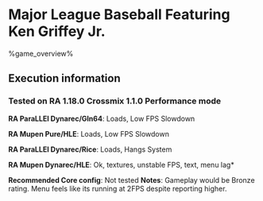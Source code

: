 # Major League Baseball Featuring Ken Griffey Jr. 

%game_overview%

## Execution information

### Tested on RA 1.18.0 Crossmix 1.1.0 Performance mode

**RA ParaLLEl Dynarec/Gln64**: Loads, Low FPS Slowdown

**RA Mupen Pure/HLE**: Loads, Low FPS Slowdown

**RA ParaLLEl Dynarec/Rice**: Loads, Hangs System

**RA Mupen Dynarec/HLE**: Ok, textures, unstable FPS, text, menu lag*

**Recommended Core config**: Not tested
**Notes**: Gameplay would be Bronze rating. Menu feels like its running at 2FPS despite reporting higher.